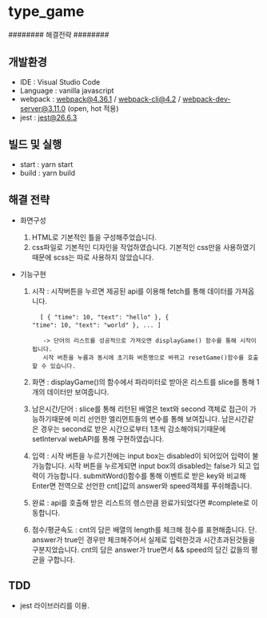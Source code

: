 # type_game
########
해결전략
########

## 개발환경
  - IDE : Visual Studio Code
  - Language : vanilla javascript
  - webpack : webpack@4.36.1 / webpack-cli@4.2 / webpack-dev-server@3.11.0
    (open, hot 적용)
  - jest : jest@26.6.3

## 빌드 및 실행
  - start : yarn start 
  - build : yarn build
  
## 해결 전략
       
  - 화면구성
    1. HTML로 기본적인 틀을 구성해주었습니다.
    2. css파일로 기본적인 디자인을 작업하였습니다. 기본적인 css만을 사용하였기 때문에 scss는 따로 사용하지 않았습니다.
   
  - 기능구현
    1. 시작 : 시작버튼을 누르면 제공된 api를 이용해 fetch를 통해 데이터를 가져옵니다.
              <pre>
                <code>
                  [
                    {
                    "time": 10,
                    "text": "hello"
                    },
                    {
                    "time": 10,
                    "text": "world"
                    },
                    ...
                  ]
                </code>
              </pre>

              -> 단어의 리스트를 성공적으로 가져오면 displayGame() 함수를 통해 시작이 됩니다.
              시작 버튼을 누름과 동시에 초기화 버튼명으로 바뀌고 resetGame()함수를 호출 할 수 있습니다.
    
    2. 화면 : displayGame()의 함수에서 파라미터로 받아온 리스트를 slice를 통해 1개의 데이터만 보여줍니다.
    3. 남은시간/단어 : slice를 통해 리턴된 배열은 text와 second 객체로 접근이 가능하기때문에 미리 선언한 엘리먼트들의
                      변수를 통해 보여집니다.
                      남은시간같은 경우는 second로 받은 시간으로부터 1초씩 감소해야되기때문에 setInterval webAPI를 통해 구현하였습니다.
    
    4. 입력 : 시작 버튼을 누르기전에는 input box는 disabled이 되어있어 입력이 불가능합니다.
              시작 버튼을 누르게되면 input box의 disabled는 false가 되고 입력이 가능합니다.
              submitWord()함수를 통해 이벤트로 받은 key와 비교해 Enter면 전역으로 선언한 cnt[]값의 answer와 speed객체를 푸쉬해줍니다.
                      
    5. 완료 : api를 호출해 받은 리스트의 렝스만큼 완료가되었다면 #complete로 이동합니다.
    
    6. 점수/평균속도 : cnt의 담은 배열의 length를 체크해 점수를 표현해줍니다. 단. answer가 true인 경우만 체크해주어서 실제로 입력한것과 시간초과된것들을 구분지었습니다.
                      cnt의 담은 answer가 true면서 && speed의 담긴 값들의 평균을 구합니다.

## TDD
  - jest 라이브러리를 이용.
    

